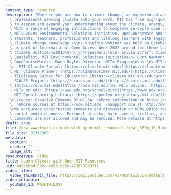 ```yaml
---
content_type: resource
description: "Whether you are new to climate change, an experienced advocate, or a\
  \ professional weaving climate into your work, MIT has free high-quality materials\
  \ to deepen and expand your understanding about the climate, energy, and solutions.\
  \ With a range of engaging introductions to complete in-depth open courses from\
  \ MIT\u2019s Environmental Solutions Initiative, OpenCourseWare and MITx, MIT supports\
  \ students, teachers, professionals and lifelong learners with engaging and essential\
  \ climate change knowledge.\n\n\_\n\nThis webinar was held on October 25, 2022,\
  \ as part of International Open Access Week 2022 around the theme \u201COpen for\
  \ Climate Justice.\u201D\n\n\_\n\nSpeakers:\n\n- Sylvia Scharf: Climate Education\
  \ Specialist, MIT Environmental Solutions Initiative\n- Curt Newton: Director, MIT\
  \ OpenCourseWare\n- Dana Doyle: Director, MITx Program\n\n\_\n\nMIT resources discussed:\n\
  \n- MIT Climate Portal: [https://climate.mit.edu/](https://climate.mit.edu/)\n-\
  \ MIT Climate Primer: [https://climateprimer.mit.edu/](https://climateprimer.mit.edu/)\n\
  - TILclimate Guides for Educators: [https://climate.mit.edu/educators](https://climate.mit.edu/educators)\n\
  - SCALES Project: [https://scales.mit.edu/](https://scales.mit.edu/)\n- MIT OpenCourseWare:\
  \ [https://ocw.mit.edu](https://ocw.mit.edu)\n- MITx Online: [https://mitxonline.mit.edu](https://mitxonline.mit.edu)\n\
  - MITx on edX: [https://www.edx.org/school/mitx](https://www.edx.org/school/mitx)\n\
  - MIT Open Learning Library: [https://openlearninglibrary.mit.edu/](https://openlearninglibrary.mit.edu/)\n\
  \nLicense: Creative Commons BY-NC-SA  \nMore information at https://ocw.mit.edu/terms\
  \  \nMore courses at https://ocw.mit.edu  \nSupport OCW at http://ow.ly/a1If50zVRlQ\n\
  \nWe encourage constructive comments and discussion on OCW\u2019s YouTube and other\
  \ social media channels. Personal attacks, hate speech, trolling, and inappropriate\
  \ comments are not allowed and may be removed. More details at https://ocw.mit.edu/comments."
draft: true
file: /ocw-www/learn-climate-with-open-mit-resources-final_360p_16_9.mp4
file_size: 91711989
metadata:
  caption: ''
  credit: ''
  image_alt: ''
resourcetype: Video
title: Learn Climate with Open MIT Resources
uid: 689a6bbd-502c-4652-8e5e-472679993ff5
video_files:
  video_thumbnail_file: https://img.youtube.com/vi/WXshIwISJ5Y/default.jpg
video_metadata:
  youtube_id: WXshIwISJ5Y
---
```

